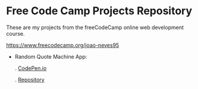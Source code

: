 # Free Code Camp Projects Repository

These are my projects from the freeCodeCamp online web development course.

https://www.freecodecamp.org/joao-neves95


- Random Quote Machine App:

  . [CodePen.io](https://codepen.io/shivayl/full/MOexdB/)

  . [Repository](https://github.com/joao-neves95/freeCodeCamp/tree/master/Random_Quote_App)
